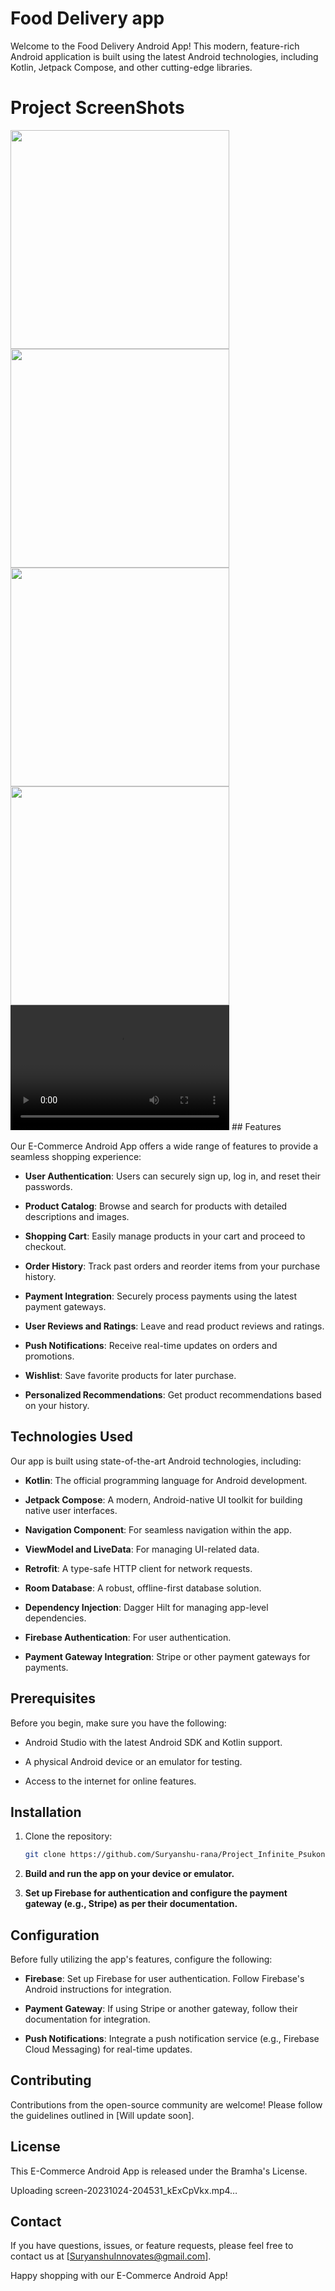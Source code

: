 # Food Delivery app

Welcome to the Food Delivery Android App! This modern, feature-rich Android application is built using the latest Android technologies, including Kotlin, Jetpack Compose, and other cutting-edge libraries.

# Project ScreenShots

<img src= "https://github.com/Suryanshu-rana/FoodDeliveryApp/assets/61387349/2aefb219-307d-4280-b6d8-b5718a6d1ce8" height=350dp widht=200dp>
<img src= "https://github.com/Suryanshu-rana/FoodDeliveryApp/assets/61387349/b09c0cc9-018c-484d-a936-746c810e3dc1" height=350dp widht=200dp>
<img src= "https://github.com/Suryanshu-rana/FoodDeliveryApp/assets/61387349/04d849f7-3cde-46d5-ba81-c1b970560d93" height=350dp widht=200dp>
<img src= "https://github.com/Suryanshu-rana/FoodDeliveryApp/assets/61387349/22a60425-f6cd-4b38-9414-b411aee2c93f" height=350dp widht=200dp>
<video width="350" height="200" controls>
  <source src="https://github.com/Suryanshu-rana/FoodDeliveryApp/assets/61387349/3fa88044-2473-47f9-9c86-e38d7a9ca319" type="video/mp4">
</video>
## Features

Our E-Commerce Android App offers a wide range of features to provide a seamless shopping experience:

- **User Authentication**: Users can securely sign up, log in, and reset their passwords.

- **Product Catalog**: Browse and search for products with detailed descriptions and images.

- **Shopping Cart**: Easily manage products in your cart and proceed to checkout.

- **Order History**: Track past orders and reorder items from your purchase history.

- **Payment Integration**: Securely process payments using the latest payment gateways.

- **User Reviews and Ratings**: Leave and read product reviews and ratings.

- **Push Notifications**: Receive real-time updates on orders and promotions.

- **Wishlist**: Save favorite products for later purchase.

- **Personalized Recommendations**: Get product recommendations based on your history.

## Technologies Used

Our app is built using state-of-the-art Android technologies, including:

- **Kotlin**: The official programming language for Android development.

- **Jetpack Compose**: A modern, Android-native UI toolkit for building native user interfaces.

- **Navigation Component**: For seamless navigation within the app.

- **ViewModel and LiveData**: For managing UI-related data.

- **Retrofit**: A type-safe HTTP client for network requests.

- **Room Database**: A robust, offline-first database solution.

- **Dependency Injection**: Dagger Hilt for managing app-level dependencies.

- **Firebase Authentication**: For user authentication.

- **Payment Gateway Integration**: Stripe or other payment gateways for payments.

## Prerequisites

Before you begin, make sure you have the following:

- Android Studio with the latest Android SDK and Kotlin support.

- A physical Android device or an emulator for testing.

- Access to the internet for online features.

## Installation

1. Clone the repository:

   ```bash
   git clone https://github.com/Suryanshu-rana/Project_Infinite_Psukonomi.git

2. **Build and run the app on your device or emulator.**

3. **Set up Firebase for authentication and configure the payment gateway (e.g., Stripe) as per their documentation.**

## Configuration

Before fully utilizing the app's features, configure the following:

- **Firebase**: Set up Firebase for user authentication. Follow Firebase's Android instructions for integration.

- **Payment Gateway**: If using Stripe or another gateway, follow their documentation for integration.

- **Push Notifications**: Integrate a push notification service (e.g., Firebase Cloud Messaging) for real-time updates.

## Contributing

Contributions from the open-source community are welcome! Please follow the guidelines outlined in [Will update soon].

## License

This E-Commerce Android App is released under the Bramha's License.

Uploading screen-20231024-204531_kExCpVkx.mp4…




## Contact

If you have questions, issues, or feature requests, please feel free to contact us at [SuryanshuInnovates@gmail.com].

Happy shopping with our E-Commerce Android App!

